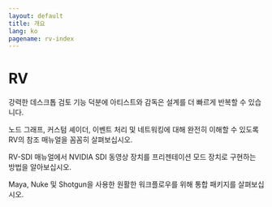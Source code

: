 ```yaml
---
layout: default
title: 개요
lang: ko
pagename: rv-index
---
```


# RV

강력한 데스크톱 검토 기능 덕분에 아티스트와 감독은 설계를 더 빠르게 반복할 수 있습니다.

노드 그래프, 커스텀 셰이더, 이벤트 처리 및 네트워킹에 대해 완전히 이해할 수 있도록 RV의 참조 매뉴얼을 꼼꼼히 살펴보십시오.

RV-SDI 매뉴얼에서 NVIDIA SDI 동영상 장치를 프리젠테이션 모드 장치로 구현하는 방법을 알아보십시오.

Maya, Nuke 및 Shotgun을 사용한 원활한 워크플로우를 위해 통합 패키지를 살펴보십시오.
